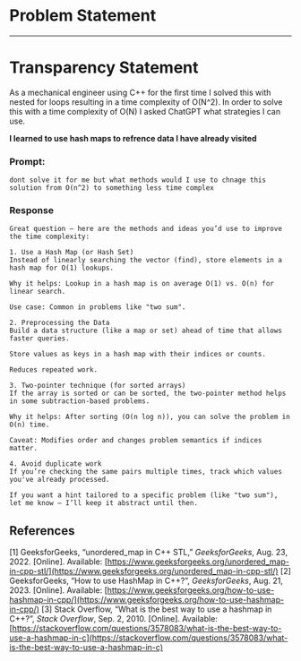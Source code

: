 # Problem Statement

---

# Transparency Statement
As a mechanical engineer using C++ for the first time I solved this with nested for loops resulting in a time complexity of O(N^2). In order to solve this with a time complexity of O(N) I asked ChatGPT what strategies I can use. 

**I learned to use hash maps to refrence data I have already visited**

### Prompt:
```dont solve it for me but what methods would I use to chnage this solution from O(n^2) to something less time complex```

### Response
```
Great question — here are the methods and ideas you’d use to improve the time complexity:

1. Use a Hash Map (or Hash Set)
Instead of linearly searching the vector (find), store elements in a hash map for O(1) lookups.

Why it helps: Lookup in a hash map is on average O(1) vs. O(n) for linear search.

Use case: Common in problems like "two sum".

2. Preprocessing the Data
Build a data structure (like a map or set) ahead of time that allows faster queries.

Store values as keys in a hash map with their indices or counts.

Reduces repeated work.

3. Two-pointer technique (for sorted arrays)
If the array is sorted or can be sorted, the two-pointer method helps in some subtraction-based problems.

Why it helps: After sorting (O(n log n)), you can solve the problem in O(n) time.

Caveat: Modifies order and changes problem semantics if indices matter.

4. Avoid duplicate work
If you’re checking the same pairs multiple times, track which values you've already processed.

If you want a hint tailored to a specific problem (like "two sum"), let me know — I’ll keep it abstract until then.
```

## References
[1] GeeksforGeeks, “unordered_map in C++ STL,” *GeeksforGeeks*, Aug. 23, 2022. [Online]. Available: [https://www.geeksforgeeks.org/unordered_map-in-cpp-stl/](https://www.geeksforgeeks.org/unordered_map-in-cpp-stl/)
[2] GeeksforGeeks, “How to use HashMap in C++?”, *GeeksforGeeks*, Aug. 21, 2023. [Online]. Available: [https://www.geeksforgeeks.org/how-to-use-hashmap-in-cpp/](https://www.geeksforgeeks.org/how-to-use-hashmap-in-cpp/)
[3] Stack Overflow, “What is the best way to use a hashmap in C++?”, *Stack Overflow*, Sep. 2, 2010. [Online]. Available: [https://stackoverflow.com/questions/3578083/what-is-the-best-way-to-use-a-hashmap-in-c](https://stackoverflow.com/questions/3578083/what-is-the-best-way-to-use-a-hashmap-in-c)
